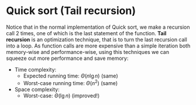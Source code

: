 # Quick sort (Tail recursion)
Notice that in the normal implementation of Quick sort, we make a recursion call 2 times, one of which is the last statement of the function. **Tail recursion** is an optimization technique, that is to turn the last recursion call into a loop. As function calls are more expensive than a simple iteration both memory-wise and performance-wise, using this techniques we can squeeze out more performance and save memory:

* Time complexity:
    * Expected running time: $\Theta(n\lg n)$ (same)
    * Worst-case running time: $\Theta(n^2)$ (same)
* Space complexity:
    * Worst-case: $\Theta(\lg n)$ (improved!)
